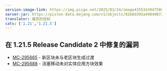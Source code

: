```yaml
---
version-image-link: https://img.picgo.net/2025/03/24/image41553439475882e3.png
server-jar: https://piston-data.mojang.com/v1/objects/82b8d395a4984987224b97c7df08ced03f78bdff/server.jar
translator: 最亮的信标
cats: ['1.21','1.21.5']
---
```

## 在 1.21.5 Release Candidate 2 中修复的漏洞
* [MC-295665](https://bugs.mojang.com/browse/MC-295665) - 新区块未与老区块生成过渡
* [MC-295688](https://bugs.mojang.com/browse/MC-295688) - 活塞移动未对实体应用方块效果